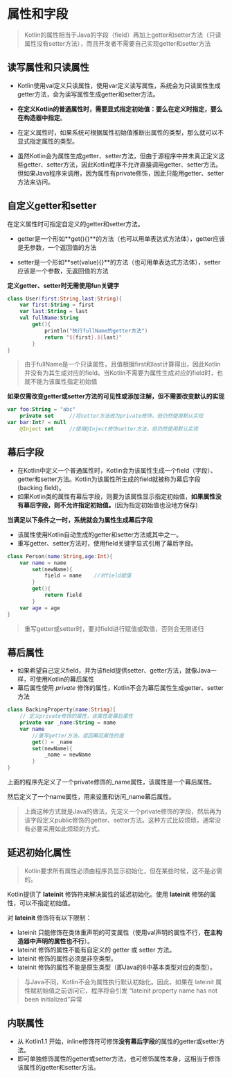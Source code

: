 # 属性和字段

> Kotlin的属性相当于Java的字段（field）再加上getter和setter方法（只读属性没有setter方法），而且开发者不需要自己实现getter和setter方法

## 读写属性和只读属性

* Kotlin使用val定义只读属性，使用var定义读写属性，系统会为只读属性生成getter方法，会为读写属性生成getter和setter方法。

* **在定义Kotlin的普通属性时，需要显式指定初始值：要么在定义时指定，要么在构造器中指定**。

* 在定义属性时，如果系统可根据属性初始值推断出属性的类型，那么就可以不显式指定属性的类型。

* 虽然Kotlin会为属性生成getter、setter方法，但由于源程序中并未真正定义这些getter、setter方法，因此Kotlin程序不允许直接调用getter、setter方法。但如果Java程序来调用，因为属性有private修饰，因此只能用getter、setter方法来访问。



## 自定义getter和setter

在定义属性时可指定自定义的getter和setter方法。

* getter是一个形如**get(){}**的方法（也可以用单表达式方法体），getter应该是无参数，一个返回值的方法

* setter是一个形如**set(value){}**的方法（也可用单表达式方法体），setter应该是一个参数，无返回值的方法

**定义getter、setter时无需使用fun关键字**

~~~kotlin
class User(first:String,last:String){
    var first:String = first
    var last:String = last
    val fullName:String
    	get(){
            println("执行fullName的getter方法")
            return "${first}.${last}"
        }
}
~~~

> 由于fullName是一个只读属性，且值根据first和last计算得出，因此Kotlin并没有为其生成对应的field。当Kotlin不需要为属性生成对应的field时，也就不能为该属性指定初始值

**如果仅需改变getter或setter方法的可见性或添加注解，但不需要改变默认的实现**

```kotlin
var foo:String = "abc"
	private set		//将setter方法改为private修饰，但仍然使用默认实现
var bar:Int? = null
	@Inject set		//使用@Inject修饰setter方法，但仍然使用默认实现
```



## 幕后字段

* 在Kotlin中定义一个普通属性时，Kotlin会为该属性生成一个field（字段）、getter和setter方法。Kotlin为该属性所生成的field就被称为幕后字段(backing field)。
* 如果Kotlin类的属性有幕后字段，则要为该属性显示指定初始值，**如果属性没有幕后字段，则不允许指定初始值。**(因为指定初始值也没地方保存)

**当满足以下条件之一时，系统就会为属性生成幕后字段**

* 该属性使用Kotlin自动生成的getter和setter方法或其中之一。
* 重写getter、setter方法时，使用field关键字显式引用了幕后字段。

~~~kotlin
class Person(name:String,age:Int){
    var name = name
    	set(newName){
            field = name	//对field赋值
        }
    	get(){
            return field
        }
    var age = age
}
~~~

> 重写getter或setter时，要对field进行赋值或取值，否则会无限递归



## 幕后属性

* 如果希望自己定义field，并为该field提供setter、getter方法，就像Java一样，可使用Kotlin的幕后属性
* 幕后属性使用 *private* 修饰的属性，Kotlin不会为幕后属性生成getter、setter方法

~~~kotlin
class BackingProperty(name:String){
    // 定义private修饰的属性，该属性是幕后属性
    private var _name:String = name
    var name
    	//重写getter方法，返回幕后属性的值
    	get() = _name
    	set(newName){
            _name = newName
        }
}
~~~

上面的程序先定义了一个private修饰的_name属性，该属性是一个幕后属性。

然后定义了一个name属性，用来设置和访问_name幕后属性。

> 上面这种方式就是Java的做法，先定义一个private修饰的字段，然后再为该字段定义public修饰的getter、setter方法。这种方式比较烦琐，通常没有必要采用如此烦琐的方式。



## 延迟初始化属性

> Kotlin要求所有属性必须由程序员显示初始化，但在某些时候，这不是必需的。

Kotlin提供了 **lateinit** 修饰符来解决属性的延迟初始化。使用 **lateinit** 修饰的属性，可以不指定初始值。

对 **lateinit** 修饰符有以下限制：

* lateinit 只能修饰在类体重声明的可变属性（使用val声明的属性不行，**在主构造器中声明的属性也不行**）。
* lateinit 修饰的属性不能有自定义的 getter 或 setter 方法。
* lateinit 修饰的属性必须是非空类型。
* lateinit 修饰的属性不能是原生类型（即Java的8中基本类型对应的类型）。

> 与Java不同，Kotlin不会为属性执行默认初始化。因此，如果在 lateinit 属性赋初始值之前访问它，程序将会引发  “lateinit property name has not been initialized”异常 



## 内联属性

* 从 Kotlin1.1 开始，inline修饰符可修饰**没有幕后字段**的属性的getter或setter方法。
* 即可单独修饰属性的getter或setter方法，也可修饰属性本身，这相当于修饰该属性的getter和setter方法。



